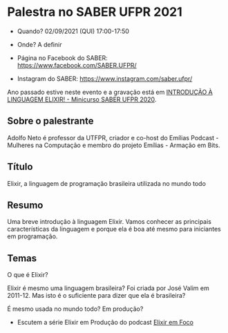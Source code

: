 # Palestra no SABER UFPR 2021

- Quando? 02/09/2021 (QUI) 17:00-17:50
- Onde? A definir

- Página no Facebook do SABER: https://www.facebook.com/SABER.UFPR/
- Instagram do SABER: https://www.instagram.com/saber.ufpr/

Ano passado estive neste evento e a gravação está em [INTRODUÇÃO À LINGUAGEM ELIXIR! - Minicurso SABER UFPR 2020](https://youtu.be/0P941Wc8Vmo).

## Sobre o palestrante

Adolfo Neto é professor da UTFPR, criador e co-host do Emílias Podcast - Mulheres na Computação e membro do projeto Emílias - Armação em Bits.

## Título

Elixir, a linguagem de programação brasileira utilizada no mundo todo

## Resumo

Uma breve introdução à linguagem Elixir. Vamos conhecer as principais características da linguagem e porque ela é boa até mesmo para iniciantes em programação. 


## Temas

O que é Elixir?

Elixir é mesmo uma linguagem brasileira? Foi criada por José Valim em 2011-12. Mas isto é o suficiente para dizer que ela é brasileira?

É mesmo usada no mundo todo? Em produção? 
- Escutem a série Elixir em Produção do podcast [Elixir em Foco](https://anchor.fm/elixiremfoco/)







